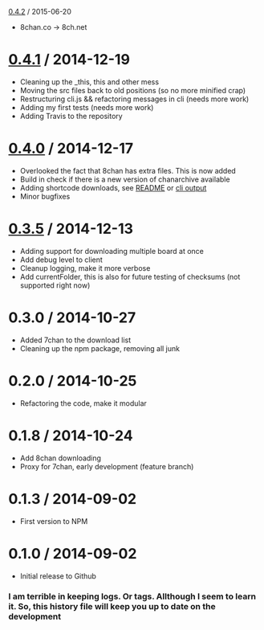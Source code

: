 [0.4.2](https://github.com/j3lte/chanarchive/releases/tag/v0.4.2) / 2015-06-20

  * 8chan.co -> 8ch.net

[0.4.1](https://github.com/j3lte/chanarchive/releases/tag/v0.4.1) / 2014-12-19
==================

  * Cleaning up the _this, this and other mess
  * Moving the src files back to old positions (so no more minified crap)
  * Restructuring cli.js && refactoring messages in cli (needs more work)
  * Adding my first tests (needs more work)
  * Adding Travis to the repository

[0.4.0](https://github.com/j3lte/chanarchive/releases/tag/v0.4.0) / 2014-12-17
==================

  * Overlooked the fact that 8chan has extra files. This is now added
  * Build in check if there is a new version of chanarchive available
  * Adding shortcode downloads, see [README](https://github.com/j3lte/chanarchive/blob/master/README.md) or [cli output](https://github.com/j3lte/chanarchive/blob/master/docs/cli.md)
  * Minor bugfixes

[0.3.5](https://github.com/j3lte/chanarchive/releases/tag/v0.3.5) / 2014-12-13
==================

  * Adding support for downloading multiple board at once
  * Add debug level to client
  * Cleanup logging, make it more verbose
  * Add currentFolder, this is also for future testing of checksums (not supported right now)

0.3.0 / 2014-10-27
==================

  * Added 7chan to the download list
  * Cleaning up the npm package, removing all junk

0.2.0 / 2014-10-25
==================

  * Refactoring the code, make it modular

0.1.8 / 2014-10-24
==================

  * Add 8chan downloading
  * Proxy for 7chan, early development (feature branch)

0.1.3 / 2014-09-02
==================

  * First version to NPM

0.1.0 / 2014-09-02
==================

  * Initial release to Github

### I am terrible in keeping logs. Or tags. Allthough I seem to learn it. So, this history file will keep you up to date on the development